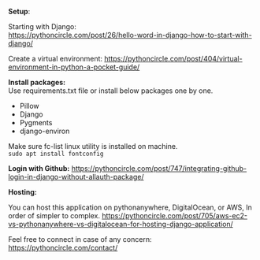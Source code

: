 **Setup**:  

Starting with Django:  
https://pythoncircle.com/post/26/hello-word-in-django-how-to-start-with-django/

Create a virtual environment:
https://pythoncircle.com/post/404/virtual-environment-in-python-a-pocket-guide/


**Install packages:**  
Use requirements.txt file or install below packages one by one.
- Pillow  
- Django  
- Pygments  
- django-environ

Make sure fc-list linux utility is installed on machine.  
`sudo apt install fontconfig`

**Login with Github:**
https://pythoncircle.com/post/747/integrating-github-login-in-django-without-allauth-package/


         
**Hosting:**

You can host this application on pythonanywhere, DigitalOcean, or AWS, In order of simpler to complex. 
https://pythoncircle.com/post/705/aws-ec2-vs-pythonanywhere-vs-digitalocean-for-hosting-django-application/


Feel free to connect in case of any concern:   
https://pythoncircle.com/contact/ 


